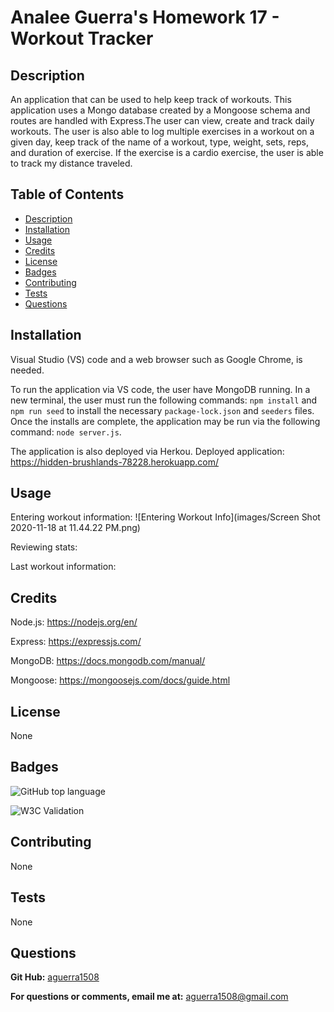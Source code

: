 # Analee Guerra's Homework 17 - Workout Tracker

## Description

An application that can be used to help keep track of workouts. This application uses a Mongo database created by a Mongoose schema and routes are handled with Express.The user can view, create and track daily workouts. The user is also able to log multiple exercises in a workout on a given day, keep track of the name of a workout, type, weight, sets, reps, and duration of exercise. If the exercise is a cardio exercise, the user is able to track my distance traveled.

## Table of Contents

- [Description](#description)
- [Installation](#installation)
- [Usage](#usage)
- [Credits](#credits)
- [License](#license)
- [Badges](#badges)
- [Contributing](#contributing)
- [Tests](#tests)
- [Questions](#questions)

## Installation

Visual Studio (VS) code and a web browser such as Google Chrome, is needed.

To run the application via VS code, the user have MongoDB running. In a new terminal, the user must run the following commands: `npm install` and `npm run seed` to install the necessary `package-lock.json` and `seeders` files. Once the installs are complete, the application may be run via the following command: `node server.js`.

The application is also deployed via Herkou.
Deployed application: https://hidden-brushlands-78228.herokuapp.com/

## Usage

Entering workout information:
![Entering Workout Info](images/Screen Shot 2020-11-18 at 11.44.22 PM.png)

Reviewing stats:

Last workout information:

## Credits

Node.js: https://nodejs.org/en/

Express: https://expressjs.com/

MongoDB: https://docs.mongodb.com/manual/

Mongoose: https://mongoosejs.com/docs/guide.html

## License

None

## Badges

![GitHub top language](https://img.shields.io/github/languages/top/aguerra1508/17-Homework-Workout-Tracker)

![W3C Validation](https://img.shields.io/w3c-validation/html?targetUrl=https%3A%2F%2Fhidden-brushlands-78228.herokuapp.com%2F)

## Contributing

None

## Tests

None

## Questions

**Git Hub:** [aguerra1508](https://github.com/aguerra1508 "Git Hub")

**For questions or comments, email me at:** aguerra1508@gmail.com
